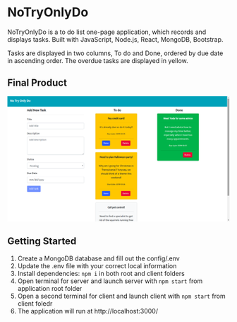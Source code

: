 # NoTryOnlyDo

NoTryOnlyDo is a to do list one-page application, which records and displays tasks.
Built with JavaScript, Node.js, React, MongoDB, Bootstrap.

Tasks are displayed in two columns, To do and Done, ordered by due date in ascending order. The overdue tasks are displayed in yellow.

## Final Product

!["Screenshot of NoTryOnlyDo home page"](https://github.com/geoerika/NoTryOnlyDo/blob/master/docs/Screenshot%20fo%20NoTryOnlyDo%20app%20home%20page.png)

## Getting Started

1. Create a MongoDB database and fill out the config/.env
2. Update the .env file with your correct local information
3. Install dependencies: `npm i` in both root and client folders
4. Open terminal for server and launch server with `npm start` from application root folder
5. Open a second terminal for client and launch client with `npm start` from client foledr
6. The application will run at http://localhost:3000/
